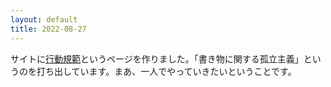 ```yaml
---
layout: default
title: 2022-08-27
---
```


サイトに<a href="https://misora100.github.io/other/coc.html">行動規範</a>というページを作りました。「書き物に関する孤立主義」というのを打ち出しています。まあ、一人でやっていきたいということです。

